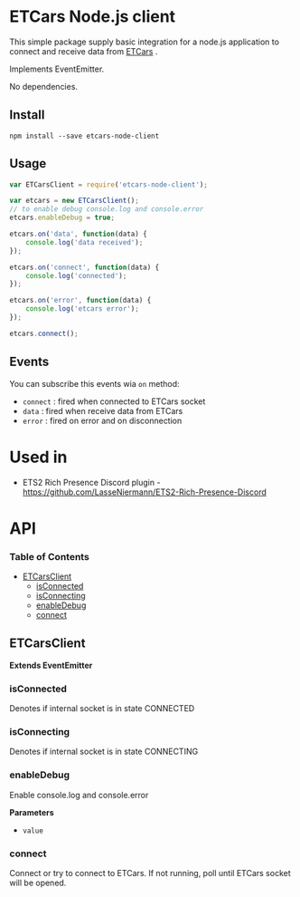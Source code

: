 # ETCars Node.js client

This simple package supply basic integration for a node.js application to connect and receive data from [ETCars](https://etcars.menzelstudios.com/) .

Implements EventEmitter.

No dependencies.

## Install

`npm install --save etcars-node-client`

## Usage

```javascript
var ETCarsClient = require('etcars-node-client');

var etcars = new ETCarsClient();
// to enable debug console.log and console.error
etcars.enableDebug = true;

etcars.on('data', function(data) {
    console.log('data received');
});

etcars.on('connect', function(data) {
    console.log('connected');
});

etcars.on('error', function(data) {
    console.log('etcars error');
});

etcars.connect();
```

## Events

You can subscribe this events wia `on` method:

-   `connect` : fired when connected to ETCars socket
-   `data` : fired when receive data from ETCars
-   `error` : fired on error and on disconnection

# Used in

- ETS2 Rich Presence Discord plugin - https://github.com/LasseNiermann/ETS2-Rich-Presence-Discord
# API

<!-- Generated by documentation.js. Update this documentation by updating the source code. -->

### Table of Contents

-   [ETCarsClient](#etcarsclient)
    -   [isConnected](#isconnected)
    -   [isConnecting](#isconnecting)
    -   [enableDebug](#enabledebug)
    -   [connect](#connect)

## ETCarsClient

**Extends EventEmitter**

### isConnected

Denotes if internal socket is in state CONNECTED

### isConnecting

Denotes if internal socket is in state CONNECTING

### enableDebug

Enable console.log and console.error

**Parameters**

-   `value`  

### connect

Connect or try to connect to ETCars. If not running, poll until ETCars socket will be opened.
